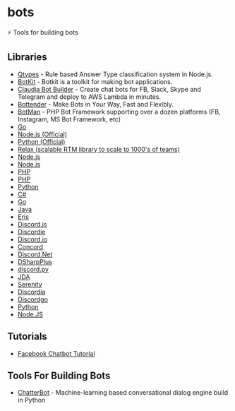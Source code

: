 # bots

 :zap: Tools for building bots

## Libraries

- [Qtypes](https://github.com/superscriptjs/qtypes) - Rule based Answer Type classification system in Node.js.
- [BotKit](https://github.com/howdyai/botkit) - Botkit is a toolkit for making bot applications.
- [Claudia Bot Builder](https://github.com/claudiajs/claudia-bot-builder) - Create chat bots for FB, Slack, Skype and Telegram and deploy to AWS Lambda in minutes.
- [Bottender](https://github.com/Yoctol/bottender) - Make Bots in Your Way, Fast and Flexibly.
- [BotMan](https://github.com/botman/botman) - PHP Bot Framework supporting over a dozen platforms (FB, Instagram, MS Bot Framework, etc)
- [Go](https://github.com/paked/messenger)
- [Node.js (Official)](https://github.com/slackhq/node-slack-sdk)
- [Python (Official)](https://github.com/slackhq/python-slackclient)
- [Relax (scalable RTM library to scale to 1000's of teams)](https://github.com/zerobotlabs/relax)
- [Node.js](https://github.com/yagop/node-telegram-bot-api)
- [Node.js](https://github.com/telegraf/telegraf)
- [PHP](https://github.com/irazasyed/telegram-bot-sdk)
- [PHP](https://github.com/php-telegram-bot/core)
- [Python](https://github.com/python-telegram-bot/python-telegram-bot)
- [C#](https://github.com/MrRoundRobin/telegram.bot)
- [Go](https://github.com/tucnak/telebot)
- [Java](https://github.com/pengrad/java-telegram-bot-api)
- [Eris](https://github.com/abalabahaha/eris)
- [Discord.js](https://github.com/hydrabolt/discord.js)
- [Discordie](https://github.com/qeled/discordie)
- [Discord.io](https://github.com/izy521/discord.io)
- [Concord](https://github.com/Cogmasters/concord)
- [Discord.Net](https://github.com/RogueException/Discord.Net)
- [DSharpPlus](https://github.com/NaamloosDT/DSharpPlus)
- [discord.py](https://github.com/Rapptz/discord.py)
- [JDA](https://github.com/DV8FromTheWorld/JDA)
- [Serenity](https://github.com/zeyla/serenity)
- [Discordia](https://github.com/SinisterRectus/Discordia)
- [Discordgo](https://github.com/bwmarrin/discordgo)
- [Python](https://github.com/kikinteractive/kik-python)
- [Node.JS](https://github.com/kikinteractive/kik-node)

## Tutorials

- [Facebook Chatbot Tutorial](https://github.com/AdrianKrebs/facebook-chatbot-tutorial)

## Tools For Building Bots

- [ChatterBot](https://github.com/gunthercox/ChatterBot) - Machine-learning based conversational dialog engine build in Python
